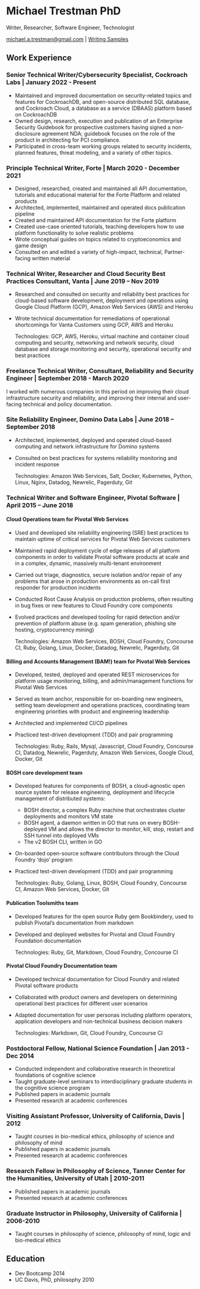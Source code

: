 # Michael Trestman PhD
Writer,  Researcher, Software Engineer, Technologist

[michael.a.trestman@gmail.com](mailto:michael.a.trestman@gmail.com) | [Writing Samples](https://github.com/MichaelTrestman/job-application-materials/blob/master/writing-samples/writing-samples-overview.md)

## Work Experience

### Senior Technical Writer\/Cybersecurity Specialist, Cockroach Labs | January 2022 - Present

* Maintained and improved documentation on security-related topics and features for CockroachDB, and open-source distributed SQL database, and Cockroach Cloud, a database as a service (DBAAS) platform based on CockroachDB
* Owned design, research, execution and publication of an Enterprise Security Guidebook for prospective customers having signed a non-disclosure agreement NDA; guidebook focuses on the role of the product in architecting for PCI compliance.
* Participated in cross-team working groups related to security incidents, planned features, threat modeling, and a variety of other topics.

### Principle Technical Writer, Forte \| March 2020 - December 2021

* Designed, researched, created and maintained all API documentation, tutorials and educational material for the Forte Platform and related products
* Architected, implemented, maintained and operated docs publication pipeline
* Created and maintained API documentation for the Forte platform
* Created use-case oriented tutorials, teaching developers how to use platform functionality to solve realistic problems
* Wrote conceptual guides on topics related to cryptoeconomics and game design
* Consulted on and edited a variety of high-impact, technical, Partner-facing written material

### Technical Writer, Researcher and Cloud Security Best Practices Consultant, Vanta \| June 2019 – Nov 2019

* Researched and consulted on security and reliability best practices for cloud-based software development, deployment and operations using Google Cloud Platform \(GCP\), Amazon Web Services \(AWS\) and Heroku
* Wrote technical documentation for remediations of operational shortcomings for Vanta Customers using GCP, AWS and Heroku

  Technologies: GCP, AWS, Heroku, virtual machine and container cloud computing and security, networking and network security, cloud database and storage monitoring and security, operational security and best practices

### Freelance Technical Writer, Consultant, Reliability and Security Engineer \| September 2018 - March 2020

I worked with numerous companies in this period on improving their cloud infrastructure security and reliability, and improving their internal and user-facing technical and policy documentation.

### Site Reliability Engineer, Domino Data Labs \| June 2018 – September 2018

* Architected, implemented, deployed and operated cloud-based computing and network infrastructure for Domino systems
* Consulted on best practices for systems reliability monitoring and incident response

  Technologies: Amazon Web Services, Salt, Docker, Kubernetes, Python, Linux, Nginx, Datadog, Newrelic, Pagerduty, Git

### Technical Writer and Software Engineer, Pivotal Software \| April 2015 – June 2018

#### Cloud Operations team for Pivotal Web Services

* Used and developed site reliability engineering \(SRE\) best practices to maintain uptime of critical services for Pivotal Web Services customers
* Maintained rapid deployment cycle of edge releases of all platform components in order to validate Pivotal software products at scale and in a complex, dynamic, massively multi-tenant environment
* Carried out triage, diagnostics, secure isolation and/or repair of any problems that arose in production environments as on-call first responder for production incidents
* Conducted Root Cause Analysis on production problems, often resulting in bug fixes or new features to Cloud Foundry core components
* Evolved practices and developed tooling for rapid detection and/or prevention of platform abuse \(e.g. spam generation, phishing site hosting, cryptocurrency mining\)

  Technologies: Amazon Web Services, BOSH, Cloud Foundry, Concourse CI, Ruby, Golang, Linux, Docker, Datadog, Newrelic, Pagerduty, Git

#### Billing and Accounts Management \(BAM!\) team for Pivotal Web Services

* Developed, tested, deployed and operated REST microservices for platform usage monitoring, billing, and admin/management functions for Pivotal Web Services
* Served as team anchor, responsible for on-boarding new engineers, setting team development and operations practices, coordinating team engineering priorities with product and engineering leadership
* Architected and implemented CI/CD pipelines
* Practiced test-driven development \(TDD\) and pair programming

  Technologies: Ruby, Rails, Mysql, Javascript, Cloud Foundry, Concourse CI, Datadog, Newrelic, Pagerduty, Amazon Web Services, Google Cloud, Docker, Git

#### BOSH core development team

* Developed features for components of BOSH, a cloud-agnostic open source system for release engineering, deployment and lifecycle management of distributed systems:
  * BOSH director, a complex Ruby machine that orchestrates cluster deployments and monitors VM state    
  * BOSH agent, a daemon written in GO that runs on every BOSH-deployed VM and allows the director to monitor, kill, stop, restart and SSH tunnel into deployed VMs    
  * The v2 BOSH CLI, written in GO
* On-boarded open-source software contributors through the Cloud Foundry ‘dojo’ program
* Practiced test-driven development \(TDD\) and pair programming

  Technologies: Ruby, Golang, Linux, BOSH, Cloud Foundry, Concourse CI, Amazon Web Services, Docker, Git

#### Publication Toolsmiths team

* Developed features for the open source Ruby gem Bookbindery, used to publish Pivotal’s documentation from markdown
* Developed and deployed websites for Pivotal and Cloud Foundry Foundation documentation

  Technologies: Ruby, Git, Markdown, Cloud Foundry, Concourse CI

#### Pivotal Cloud Foundry Documentation team

* Developed technical documentation for Cloud Foundry and related Pivotal software products
* Collaborated with product owners and developers on determining operational best practices for different user scenarios
* Adapted documentation for user personas including platform operators, application developers and non-technical business decision makers

  Technologies: Markdown, Git, Cloud Foundry, Concourse CI

### Postdoctoral Fellow, National Science Foundation \| Jan 2013 - Dec 2014

* Conducted independent and collaborative research in theoretical foundations of cognitive science
* Taught graduate-level seminars to interdisciplinary graduate students in the cognitive science program
* Published papers in academic journals
* Presented research at academic conferences

### Visiting Assistant Professor, University of California, Davis \| 2012

* Taught courses in bio-medical ethics, philosophy of science and philosophy of mind
* Published papers in academic journals
* Presented research at academic conferences

### Research Fellow in Philosophy of Science, Tanner Center for the Humanities, University of Utah \| 2010-2011

* Published papers in academic journals
* Presented research at academic conferences

### Graduate Instructor in Philosophy, University of California \| 2006-2010

* Taught courses in philosophy of science, philosophy of mind, logic and bio-medical ethics

## Education

* Dev Bootcamp 2014
* UC Davis, PhD, philosophy 2010
